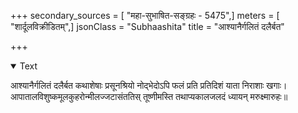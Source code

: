 +++
secondary_sources = [ "महा-सुभाषित-सङ्ग्रहः - 5475",]
meters = [ "शार्दूलविक्रीडितम्",]
jsonClass = "Subhaashita"
title = "आश्यानैर्गलितं दलैर्बत"

+++

<details open><summary>Text</summary>

आश्यानैर्गलितं दलैर्बत कथाशेषाः प्रसूनश्रियो नोद्भेदोऽपि फलं प्रति प्रतिदिशं याता निराशाः खगाः।  
आपातालविशुष्कमूलकुहरोन्मीलज्जटासंततिस् तूष्णीमस्ति तथाप्यकालजलदं ध्यायन् मरुक्ष्मारुहः॥
</details>

